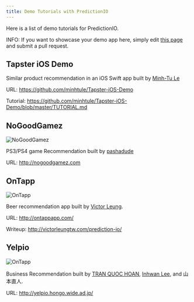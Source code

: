 ```yaml
---
title: Demo Tutorials with PredictionIO
---
```


Here is a list of demo tutorials for PredictionIO.

INFO: If you want to showcase your demo app here, simply edit [this page](https://github.com/PredictionIO/PredictionIO/blob/livedoc/docs/manual/source/community/showcase.html.md) and submit a pull request.


## Tapster iOS Demo

Similar product recommendation in an iOS Swift app built by [Minh-Tu Le](https://github.com/minhtule)

URL: https://github.com/minhtule/Tapster-iOS-Demo

Tutorial: https://github.com/minhtule/Tapster-iOS-Demo/blob/master/TUTORIAL.md


## NoGoodGamez

<img src="/images/showcase/nogoodgamez-158x70.png" alt="NoGoodGamez" class="static" />


PS3/PS4 game Recommendation built by [pashadude](https://github.com/pashadude/)

URL: http://nogoodgamez.com


## OnTapp

<img src="/images/showcase/on-tapp-70x70.png" alt="OnTapp" class="static" />

Beer recommendation app built by [Victor Leung](https://twitter.com/victorleungtw).

URL: http://ontappapp.com/

Writeup: http://victorleungtw.com/prediction-io/


## Yelpio 

<img src="/images/showcase/yelpio-70x70.png" alt="OnTapp" class="static" />


Business Recommendation built by [TRAN QUOC HOAN](https://twitter.com/k09ht), [Inhwan Lee](https://github.com/ihlee01), and 山本直人.

URL: http://yelpio.hongo.wide.ad.jp/
